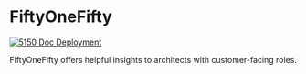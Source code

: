 # FiftyOneFifty

[![5150 Doc Deployment](https://github.com/dsudduth/fiftyonefifty/actions/workflows/deployment.yml/badge.svg?branch=main)](https://github.com/dsudduth/fiftyonefifty/actions/workflows/deployment.yml)

FiftyOneFifty offers helpful insights to architects with customer-facing roles.
